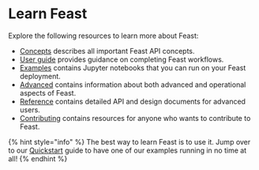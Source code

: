 # Learn Feast

Explore the following resources to learn more about Feast:

* [Concepts](../../) describes all important Feast API concepts.
* [User guide](../user-guide/define-and-ingest-features.md) provides guidance on completing Feast workflows.
* [Examples](https://github.com/feast-dev/feast/tree/master/examples) contains Jupyter notebooks that you can run on your Feast deployment.
* [Advanced](../advanced-1/troubleshooting.md) contains information about both advanced and operational aspects of Feast.
* [Reference](../reference-1/api/) contains detailed API and design documents for advanced users.
* [Contributing](../../project/contributing.md) contains resources for anyone who wants to contribute to Feast.

{% hint style="info" %}
The best way to learn Feast is to use it. Jump over to our [Quickstart](install-feast/quickstart.md) guide to have one of our examples running in no time at all!
{% endhint %}

